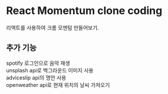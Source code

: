 # React Momentum clone coding

리액트를 사용하여 크롬 모멘텀 만들어보기.
<br>

## 추가 기능

spotify 로그인으로 음악 재생
<br>
unsplash api로 백그라운드 이미지 사용
<br>
adviceslip api의 명언 사용
<br>
openweather api로 현재 위치의 날씨 가져오기
